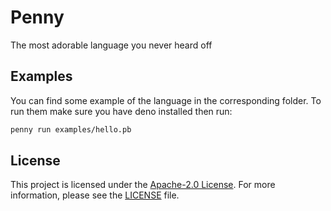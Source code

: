 # Penny

The most adorable language you never heard off

## Examples

You can find some example of the language in the corresponding folder. To run
them make sure you have deno installed then run:

```bash
penny run examples/hello.pb
```

## License

This project is licensed under the
[Apache-2.0 License](http://www.apache.org/licenses/LICENSE-2.0). For more
information, please see the [LICENSE](LICENSE) file.
